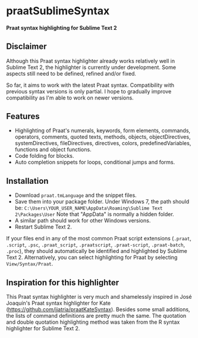 # praatSublimeSyntax

#### Praat syntax highlighting for Sublime Text 2

## Disclaimer

Although this Praat syntax highlighter already works relatively
well in Sublime Text 2, the highlighter is currently under development.
Some aspects still need to be defined, refined and/or fixed.

So far, it aims to work with the latest Praat syntax. Compatibility with
previous syntax versions is only partial. I hope to gradually improve
compatibility as I'm able to work on newer versions.

## Features

* Highlighting of Praat's numerals, keywords, form elements,
commands, operators, comments, quoted texts, methods, objects,
objectDirectives, systemDirectives, fileDirectives, directives, colors,
predefinedVariables, functions and object functions.
* Code folding for blocks.
* Auto completion snippets for loops, conditional jumps and forms.

## Installation

* Download `praat.tmLanguage` and the snippet files.
* Save them into your package folder. Under Windows 7, the path should be:
`C:\Users\YOUR_USER_NAME\AppData\Roaming\Sublime Text 2\Packages\User`
Note that "AppData" is normally a hidden folder.
* A similar path should work for other Windows versions.
* Restart Sublime Text 2.

If your files end in any of the most common Praat script extensions
(`.praat`, `.script`, `.psc`, `.praat_script`, `.praatscript`,
`.praat-script`, `.praat-batch`, `.proc`), they should automatically be
identified and highlighted by Sublime Text 2. Alternatively, you can
select highlighting for Praat by selecting `View/Syntax/Praat`.

## Inspiration for this highlighter

This Praat syntax highlighter is very much and shamelessly inspired in
José Joaquín's Praat syntax highlighter for Kate
(https://github.com/jjatria/praatKateSyntax). Besides some small additions,
the lists of command definitions are pretty much the same. The quotation
and double quotation highlighting method was taken from the R syntax
highlighter for Sublime Text 2.
